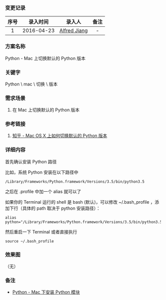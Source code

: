 ### 变更记录

| 序号 | 录入时间 | 录入人 | 备注 |
|:--------:|:--------:|:--------:|:--------:|
| 1 | 2016-04-23 | [Alfred Jiang](https://github.com/viktyz) | - |

### 方案名称

Python - Mac 上切换默认的 Python 版本

### 关键字

Python \ mac \ 切换 \ 版本

### 需求场景

1. 在 Mac 上切换默认的 Python 版本

### 参考链接

1. [知乎 - Mac OS X 上如何切换默认的 Python 版本](https://www.zhihu.com/question/30941329)

### 详细内容

首先确认安装 Python 路径

比如，系统 Python 安装在以下路径中

```shell
/Library/Frameworks/Python.framework/Versions/3.5/bin/python3.5
```

之后在 .profile 中加一个 alias 就可以了

如果你的 Terminal 运行的 shell 是 bash (默认)，可以修改 ~/.bash_profile ，添加下行（具体的 path 取决于 python 安装路径）：

```shell
alias python="/Library/Frameworks/Python.framework/Versions/3.5/bin/python3.5"
```

然后重启一下 Terminal 或者直接执行

```shell
source ~/.bash_profile
```

### 效果图
（无）

### 备注

* [Python - Mac 下安装 Python 模块](Python_00001_20160123.md)
